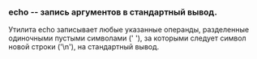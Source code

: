 ### echo -- запись аргументов в стандартный вывод. ###

Утилита echo записывает любые указанные операнды, разделенные одиночными пустыми символами (' '), за которыми следует символ новой строки ('\n'), на стандартный вывод.
